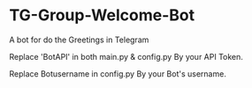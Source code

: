 # TG-Group-Welcome-Bot
A bot for do the Greetings in Telegram

Replace 'BotAPI' in both main.py & config.py By your API Token.

Replace Botusername in config.py By your Bot's username.
